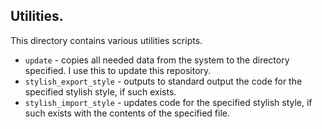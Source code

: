 ## Utilities. 
This directory contains various utilities scripts.
* `update` - copies all needed data from the system to the directory specified. I use this to update this repository.  
* `stylish_export_style` - outputs to standard output the code for the specified stylish style, if such exists. 
* `stylish_import_style` - updates code for the specified stylish style, if such exists with the contents of the specified file.
